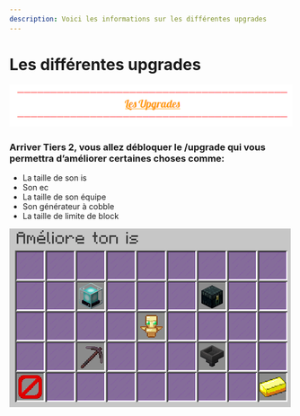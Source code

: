 ```yaml
---
description: Voici les informations sur les différentes upgrades
---
```


# Les différentes upgrades

![](../.gitbook/assets/capture-decran-2021-03-14-214642.png)

### **Arriver Tiers 2, vous allez débloquer le /upgrade qui vous permettra d’améliorer certaines choses comme:**

* La taille de son is
* Son ec
* La taille de son équipe
* Son générateur à cobble
* La taille de limite de block

![](../.gitbook/assets/capture-decran-2021-03-14-214623.png)



